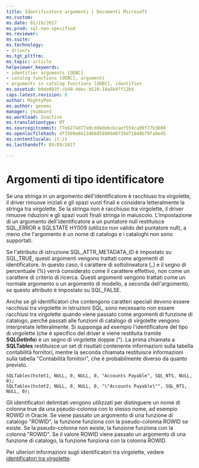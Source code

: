 ```yaml
---
title: Identificatore argomenti | Documenti Microsoft
ms.custom: 
ms.date: 01/19/2017
ms.prod: sql-non-specified
ms.reviewer: 
ms.suite: 
ms.technology:
- drivers
ms.tgt_pltfrm: 
ms.topic: article
helpviewer_keywords:
- identifier arguments [ODBC]
- catalog functions [ODBC], arguments
- arguments in catalog functions [ODBC], identifier
ms.assetid: b9de003f-cb49-4dec-b528-14a5b8ff12bd
caps.latest.revision: 6
author: MightyPen
ms.author: genemi
manager: jhubbard
ms.workload: Inactive
ms.translationtype: MT
ms.sourcegitcommit: f7e6274d77a9cdd4de6cbcaef559ca99f77b3608
ms.openlocfilehash: df3509e6b13d68858909d0739df1048b79fa8e45
ms.contentlocale: it-it
ms.lasthandoff: 09/09/2017

---
```

# <a name="identifier-arguments"></a>Argomenti di tipo identificatore
Se una stringa in un argomento dell'identificatore è racchiuso tra virgolette, il driver rimuove iniziali e gli spazi vuoti finali e considera letteralmente la stringa tra virgolette. Se la stringa non è racchiuso tra virgolette, il driver rimuove riduzioni e gli spazi vuoti finali stringa in maiuscolo. L'impostazione di un argomento dell'identificatore a un puntatore null restituisce SQL_ERROR e SQLSTATE HY009 (utilizzo non valido del puntatore null), a meno che l'argomento è un nome di catalogo e i cataloghi non sono supportati.  
  
 Se l'attributo di istruzione SQL_ATTR_METADATA_ID è impostato su SQL_TRUE, questi argomenti vengono trattati come argomenti di identificatore. In questo caso, il carattere di sottolineatura (_) e il segno di percentuale (%) verrà considerato come il carattere effettivo, non come un carattere di criterio di ricerca. Questi argomenti vengono trattati come un normale argomento o un argomento di modello, a seconda dell'argomento, se questo attributo è impostato su SQL_FALSE.  
  
 Anche se gli identificatori che contengono caratteri speciali devono essere racchiusi tra virgolette in istruzioni SQL, sono necessario non essere racchiusi tra virgolette quando viene passato come argomenti di funzione di catalogo, perché passati alle funzioni di catalogo di virgolette vengono interpretate letteralmente. Si supponga ad esempio l'identificatore del tipo di virgolette (che è specifico del driver e viene restituita tramite **SQLGetInfo**) è un segno di virgolette doppie ("). La prima chiamata a **SQLTables** restituisce un set di risultati contenente informazioni sulla tabella contabilità fornitori, mentre la seconda chiamata restituisce informazioni sulla tabella "Contabilità fornitori", che è probabilmente diverso da quanto previsto.  
  
```  
SQLTables(hstmt1, NULL, 0, NULL, 0, "Accounts Payable", SQL_NTS, NULL, 0);  
SQLTables(hstmt2, NULL, 0, NULL, 0, "\"Accounts Payable\"", SQL_NTS, NULL, 0);  
```  
  
 Gli identificatori delimitati vengono utilizzati per distinguere un nome di colonna true da una pseudo-colonna con lo stesso nome, ad esempio ROWID in Oracle. Se viene passato un argomento di una funzione di catalogo "ROWID", la funzione funziona con la pseudo-colonna ROWID se esiste. Se la pseudo-colonna non esiste, la funzione funziona con la colonna "ROWID". Se il valore ROWID viene passato un argomento di una funzione di catalogo, la funzione funziona con la colonna ROWID.  
  
 Per ulteriori informazioni sugli identificatori tra virgolette, vedere [identificatori tra virgolette](../../../odbc/reference/develop-app/quoted-identifiers.md).

